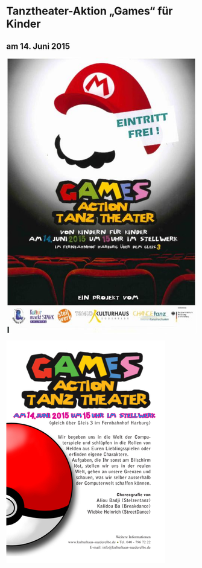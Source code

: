 # Tanztheater-Aktion „Games“ für Kinder

## am 14. Juni 2015

![](/img/wsb_509x741_Plakat_web.jpg)

![](/img/Kindertheater_Flyer_Mario_final.jpg)
